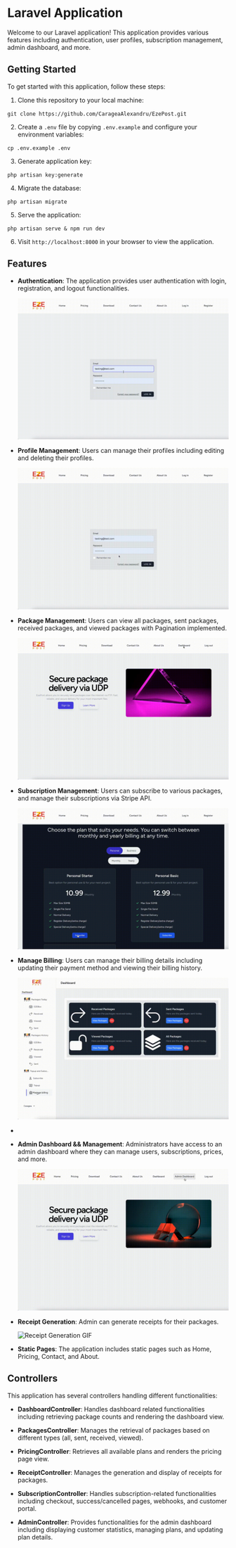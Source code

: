 # Laravel Application

Welcome to our Laravel application! This application provides various features including authentication, user profiles, subscription management, admin dashboard, and more.

## Getting Started

To get started with this application, follow these steps:

1. Clone this repository to your local machine:

```
git clone https://github.com/CarageaAlexandru/EzePost.git
```

 2. Create a `.env` file by copying `.env.example` and configure your environment variables:
```
cp .env.example .env
```
3. Generate application key:
```
php artisan key:generate
```
4. Migrate the database:
```
php artisan migrate
```
5. Serve the application:
```
php artisan serve & npm run dev
```
6. Visit `http://localhost:8000` in your browser to view the application.
## Features

-   **Authentication**: The application provides user authentication with login, registration, and logout functionalities.

    ![Register GIF](gifs/register.gif)
    
-   **Profile Management**: Users can manage their profiles including editing and deleting their profiles.

    ![Profile Update GIF](gifs/profile-update.gif)

-   **Package Management**: Users can view all packages, sent packages, received packages, and viewed packages with Pagination implemented.

    ![Package Management GIF](gifs/package-management.gif)

-   **Subscription Management**: Users can subscribe to various packages, and manage their subscriptions via Stripe API.
    
    ![Subscription Management GIF](gifs/subscripe-stripe.gif)

-   **Manage Billing**: Users can manage their billing details including updating their payment method and viewing their billing history.

    ![Manage Billing GIF](gifs/manage-billing.gif)
- 
-   **Admin Dashboard && Management**: Administrators have access to an admin dashboard where they can manage users, subscriptions, prices, and more.

    ![Admin Prices GIF](gifs/admin-prices.gif)

-   **Receipt Generation**: Admin can generate receipts for their packages.

    ![Receipt Generation GIF](gifs/receipt-generation.gif)
    
-   **Static Pages**: The application includes static pages such as Home, Pricing, Contact, and About.

## Controllers

This application has several controllers handling different functionalities:

-   **DashboardController**: Handles dashboard related functionalities including retrieving package counts and rendering the dashboard view.
    
-   **PackagesController**: Manages the retrieval of packages based on different types (all, sent, received, viewed).
    
-   **PricingController**: Retrieves all available plans and renders the pricing page view.
    
-   **ReceiptController**: Manages the generation and display of receipts for packages.
    
-   **SubscriptionController**: Handles subscription-related functionalities including checkout, success/cancelled pages, webhooks, and customer portal.
    
-   **AdminController**: Provides functionalities for the admin dashboard including displaying customer statistics, managing plans, and updating plan details.

